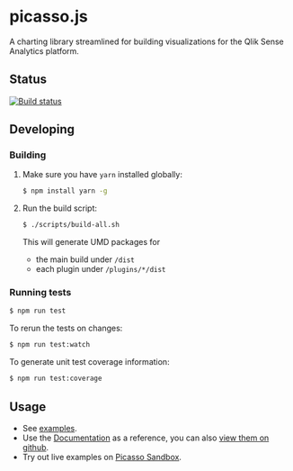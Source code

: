 # picasso.js

A charting library streamlined for building visualizations for the Qlik Sense Analytics platform.

## Status

[![Build status](https://circleci.com/gh/qlik-trial/picasso.js.svg?style=shield&circle-token=b2d43b9cac73c7cad1637e2c2e435d7786b3ae8f)](https://circleci.com/gh/qlik-trial/picasso.js)

## Developing

### Building

1. Make sure you have `yarn` installed globally:

    ```sh
    $ npm install yarn -g
    ```

2. Run the build script:

    ```sh
    $ ./scripts/build-all.sh
    ```

    This will generate UMD packages for
    
    - the main build under `/dist`
    - each plugin under `/plugins/*/dist`

### Running tests

```sh
$ npm run test
```

To rerun the tests on changes:

```sh
$ npm run test:watch
```

To generate unit test coverage information:

```sh
$ npm run test:coverage
```

## Usage

* See [examples](examples/).
* Use the [Documentation](http://rd-picasso.rdlund.qliktech.com/picasso/master/docs/dist/) as a reference, you can also [view them on github](docs/dist/).
* Try out live examples on [Picasso Sandbox](http://rd-picasso.rdlund.qliktech.com).

